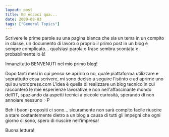 ```yaml
---
layout: post
title: Ed eccoci qua...
date: 2009-08-03
tags: ["General Topics"]
---
```


Scrivere le prime parole su una pagina bianca che sia un tema in un compito in classe, un documento di lavoro o proprio il primo post in un blog è sempre complicato... qualsiasi parola o frase sembra scontata e probabilmente lo è!

Innanzitutto BENVENUTI nel mio primo blog!

Dopo tanti mesi in cui penso se aprirlo o no, quale piattaforma utilizzare e soprattutto cosa scrivere, mi sono deciso a seguire l'istinto e ad aprirne uno qui su wordpress.com
L'idea è quella di realizzare un blog tecnico in cui racconterò le mie esperienze lavorative e non nell'affascinante mondo dell'IT, spaziando da aspetti tecnici a piccole curiosità, sperando di non annoiare nessuno :-P

Beh i buoni propositi ci sono... sicuramente non sarà compito facile riuscire a stare costantemente dietro a un blog a causa di tutti gli impegni che ogni giorno ci sono, spero di riuscire nell'impresa!

Buona lettura!